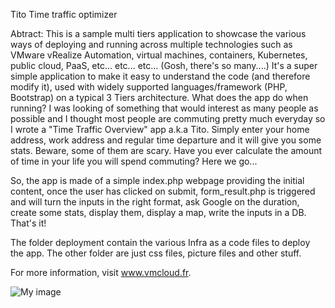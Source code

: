 Tito
Time traffic optimizer

Abtract:
This is  a sample multi tiers application to showcase the various ways of deploying and running across multiple technologies such as VMware vRealize Automation, virtual machines, containers, Kubernetes, public cloud, PaaS, etc... etc... etc...  (Gosh, there's so many....)
It's a super simple application to make it easy to understand the code (and therefore modify it), used with widely supported languages/framework (PHP, Bootstrap) on a typical 3 Tiers architecture.
What does the app do when running? I was looking of something that would interest as many people as possible and I thought most people are commuting pretty much everyday so I wrote a "Time Traffic Overview" app a.k.a Tito.
Simply enter your home address, work address and regular time departure and it will give you some stats. Beware, some of them are scary. Have you ever calculate the amount of time in your life you will spend commuting? Here we go...

So, the app is made of a simple index.php webpage providing the initial content, once the user has clicked on submit, form_result.php is triggered and will turn the inputs in the right format, ask Google on the duration, create some stats, display them, display a map, write the inputs in a DB. That's it!

The folder deployment contain the various Infra as a code files to deploy the app.
The other folder are just css files, picture files and other stuff.

For more information, visit www.vmcloud.fr.

![My image](http://img.over-blog-kiwi.com/1/53/11/35/20160926/ob_6f2ff9_container01-jpg-492x0-q85-crop-smart.jpg)